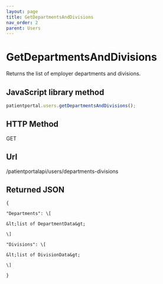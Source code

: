 ```yaml
---
layout: page
title: GetDepartmentsAndDivisions
nav_order: 2
parent: Users
---
```


# GetDepartmentsAndDivisions

Returns the list of employer departments and divisions.

## JavaScript library method

```javascript
patientportal.users.getDepartmentsAndDivisions();
```

## HTTP Method

GET

## ****Url****

/patientportalapi/users/departments-divisions

## Returned JSON

```
{

"Departments": \[

&lt;list of DepartmentData&gt;

\]

"Divisions": \[

&lt;list of DivisionData&gt;

\]

}
```
